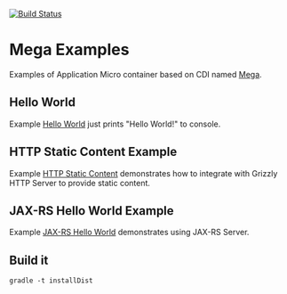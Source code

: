 [![Build Status](https://travis-ci.org/shamoh/mega-examples.svg?branch=master)](https://travis-ci.org/shamoh/mega-examples)

Mega Examples
=============

Examples of Application Micro container based on CDI named [Mega](https://github.com/shamoh/mega).


Hello World
-----------

Example [Hello World](hello-world) just prints "Hello World!" to console.


HTTP Static Content Example
---------------------------

Example [HTTP Static Content](http-static-content) demonstrates
how to integrate with Grizzly HTTP Server to provide static content.


JAX-RS Hello World Example
--------------------------

Example [JAX-RS Hello World](jaxrs-hello-world) demonstrates using JAX-RS Server.


Build it
--------

```shell
gradle -t installDist
```

